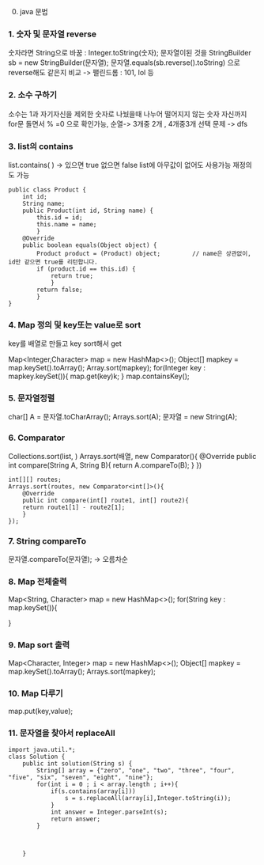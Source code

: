 0. java 문법

### 1. 숫자 및 문자열 reverse

숫자라면 String으로 바꿈 : Integer.toString(숫자);
문자열이된 것을 StringBuilder sb = new StringBuilder(문자열);
문자열.equals(sb.reverse().toString) 으로 reverse해도 같은지 비교
-> 팰린드롬 : 101, lol 등

### 2. 소수 구하기

소수는 1과 자기자신을 제외한 숫자로 나눴을때 나누어 떨어지지 않는 숫자
자신까지 for문 돌면서 % =0 으로 확인가능,
순열-> 3개중 2개 , 4개중3개 선택 문제 -> dfs

### 3. list의 contains

list.contains( ) -> 있으면 true 없으면 false list에 아무값이 없어도 사용가능
재정의도 가능

```
public class Product {
    int id;
    String name;
    public Product(int id, String name) {
        this.id = id;
        this.name = name;
        }
    @Override
    public boolean equals(Object object) {
        Product product = (Product) object;         // name은 상관없이, id만 같으면 true를 리턴합니다.
        if (product.id == this.id) {
            return true;
            }
        return false;
        }
}
```

### 4. Map 정의 및 key또는 value로 sort

key를 배열로 만들고 key sort해서 get

Map<Integer,Character> map = new HashMap<>();
Object[] mapkey = map.keySet().toArray();
Array.sort(mapkey);
for(Integer key : mapkey.keySet()){
map.get(key)k;
}
map.containsKey();

### 5. 문자열정렬

char[] A = 문자열.toCharArray();
Arrays.sort(A);
문자열 = new String(A);

### 6. Comparator

Collections.sort(list, )
Arrays.sort(배열, new Comparator<String>(){
@Override
public int compare(String A, String B){
return A.compareTo(B);
}
})

```
int[][] routes;
Arrays.sort(routes, new Comparator<int[]>(){
    @Override
    public int compare(int[] route1, int[] route2){
    return route1[1] - route2[1];
    }
});
```

### 7. String compareTo

문자열.compareTo(문자열); -> 오름차순

### 8. Map 전체출력

Map<String, Character> map = new HashMap<>();
for(String key : map.keySet()){

}

### 9. Map sort 출력

Map<Character, Integer> map = new HashMap<>();
Object[] mapkey = map.keySet().toArray();
Arrays.sort(mapkey);

### 10. Map 다루기

map.put(key,value);

### 11. 문자열을 찾아서 replaceAll

```
import java.util.*;
class Solution {
    public int solution(String s) {
        String[] array = {"zero", "one", "two", "three", "four", "five", "six", "seven", "eight", "nine"};
        for(int i = 0 ; i < array.length ; i++){
            if(s.contains(array[i]))
                s = s.replaceAll(array[i],Integer.toString(i));
            }
            int answer = Integer.parseInt(s);
            return answer;
        }



    }
```
